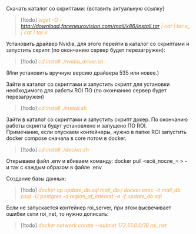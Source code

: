 Скачать каталог со скриптами: {вставить актуальную ссылку}

> [!todo] 
> <span style="color: #f4a448">*wget -O - http://download.faceneurovision.com/mail/x86/install.tar | cat | tar x_ | cat | tar x*</span> 

Установить драйвер Nvidia, для этого перейти в каталог со скриптами и запустить скрипт (по окончанию сервер будет перезагружен):

> [!todo] 
> <span style="color: #f4a448">*cd install
./nvidia_driver.sh*</span>

(Или установить вручную версию драйвера 535 или новее.)

Зайти в каталог со скриптами и запустить скрипт для установки необходимого для работы ROI ПО (по окончанию сервер будет перезагружен)

> [!todo] 
> <span style="color: #f4a448">*cd install 
./install.sh*</span> 

Зайти в каталог со скриптами и запустить скрипт докер. По окончанию работы скрипта будут установлено и запущено ПО ROI.  
  Примечание, если опускаем контейнеры, нужно в папке ROI запустить docker compose сначала в core потом в docker.

> [!todo] 
> <span style="color: #f4a448">*cd install 
./docker.sh*</spzn> 

Открываем файл .env и вбиваем команду: docker pull <всё_после_= > - и так с каждым образом в файле .env

Создание базы данных:  

> [!todo] 
> <span style="color: #f4a448">*docker cp update_db.sql mail_db:/
docker exec -it mail_db psql -U postgres -d region_of_interest -a -f update_db.sql*</span> 

Если не запускается контейнер roi_server, при этом высвечивает ошибки сети roi_net, то нужно дописать:  

> [!todo] 
> <span style="color: #f4a448">*docker network create --subnet 172.51.0.0/16 roi_net*</span> 

